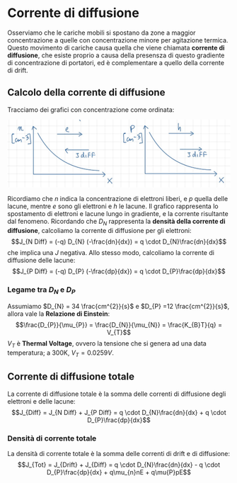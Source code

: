 # Corrente di diffusione

Osserviamo che le cariche mobili si spostano da zone a maggior concentrazione a quelle con concentrazione minore per agitazione termica. Questo movimento di cariche causa quella che viene chiamata **corrente di diffusione**, che esiste proprio a causa della presensza di questo gradiente di concentrazione di portatori, ed è complementare a quello della corrente di drift. 

## Calcolo della corrente di diffusione

Tracciamo dei grafici con concentrazione come ordinata:

![Grafico della concentrazione di elettroni e lacune](../images/03_CorrenteDiDiffusione/diffusione.jpeg)

Ricordiamo che $n$ indica la concentrazione di elettroni liberi, e $p$ quella delle lacune, mentre $e$ sono gli elettroni e $h$ le lacune. Il grafico rappresenta lo spostamento di elettroni e lacune lungo in gradiente, e la corrente risultante dal fenomeno.
Ricordando che $D_{N}$ rappresenta la **densità della corrente di diffusione**, calcoliamo la corrente di diffusione per gli elettroni:
 $$J_{N Diff} = (-q) D_{N} (-\frac{dn}{dx}) = q \cdot D_{N}\frac{dn}{dx}$$ 
 che implica una $J$ negativa.
 Allo stesso modo, calcoliamo la corrente di diffusione delle lacune:
    $$J_{P Diff} = (-q) D_{P} (-\frac{dp}{dx}) = q \cdot D_{P}\frac{dp}{dx}$$

### Legame tra $D_{N}$ e $D_{P}$

Assumiamo $D_{N} = 34 \frac{cm^{2}}{s}$ e $D_{P} =12 \frac{cm^{2}}{s}$, allora vale la **Relazione di Einstein**:
$$\frac{D_{P}}{\mu_{P}} = \frac{D_{N}}{\mu_{N}} = \frac{K_{B}T}{q} = V_{T}$$
$V_{T}$ è **Thermal Voltage**, ovvero la tensione che si genera ad una data temperatura; a 300K, $V_{T} = 0.0259 V$.

## Corrente di diffusione totale

La corrente di diffusione totale è la somma delle correnti di diffusione degli elettroni e delle lacune:
$$J_{Diff} = J_{N Diff} + J_{P Diff} = q \cdot D_{N}\frac{dn}{dx} + q \cdot D_{P}\frac{dp}{dx}$$

### Densità di corrente totale

La densità di corrente totale è la somma delle correnti di drift e di diffusione:
$$J_{Tot} = J_{Drift} + J_{Diff} = q \cdot D_{N}\frac{dn}{dx} - q \cdot D_{P}\frac{dp}{dx} + q\mu_{n}nE + q\mu{P}pE$$
